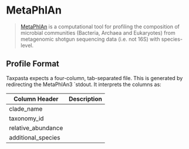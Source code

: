# MetaPhlAn

> [MetaPhlAn](https://huttenhower.sph.harvard.edu/metaphlan) is a computational tool for profiling the composition of microbial communities (Bacteria, Archaea and Eukaryotes) from metagenomic shotgun sequencing data (i.e. not 16S) with species-level.

## Profile Format

Taxpasta expects a four-column, tab-separated file. This is generated by redirecting the MetaPhlAn3 `stdout. It interprets the columns as:

| Column Header      | Description |
|--------------------|-------------|
| clade_name         |             |
| taxonomy_id        |             |
| relative_abundance |             |
| additional_species |             |

